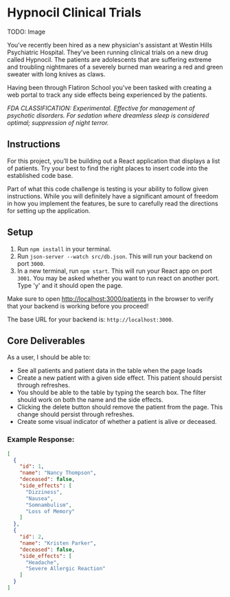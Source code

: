 # Hypnocil Clinical Trials

TODO: Image

You've recently been hired as a new physician's assistant at Westin Hills Psychiatric Hospital. They've been running clinical trials on a new drug called Hypnocil. The patients are adolescents that are suffering extreme and troubling nightmares of a severely burned man wearing a red and green sweater with long knives as claws.

Having been through Flatiron School you've been tasked with creating a web portal to track any side effects being experienced by the patients.

_FDA CLASSIFICATION: Experimental. Effective for management of psychotic disorders. For sedation where dreamless sleep is considered optimal; suppression of night terror._

## Instructions

For this project, you’ll be building out a React application that displays a
list of patients. Try your best to find the right places to insert code into the established code base.

Part of what this code challenge is testing is your ability to follow given instructions. While you will definitely have a significant amount of freedom in how you implement the features, be sure to carefully read the directions for setting up the application.

## Setup

1. Run `npm install` in your terminal.
2. Run `json-server --watch src/db.json`. This will run your backend on port `3000`.
3. In a new terminal, run `npm start`. This will run your React app on port `3001`. You may be asked whether you want to run react on another port. Type 'y' and it should open the page.

Make sure to open [http://localhost:3000/patients](http://localhost:3000/patients) in the browser to verify that your backend is working before you proceed!

The base URL for your backend is: `http://localhost:3000`.

## Core Deliverables

As a user, I should be able to:

- See all patients and patient data in the table when the page loads
- Create a new patient with a given side effect. This patient should persist through refreshes.
- You should be able to the table by typing the search box. The filter should work on both the name and the side effects.
- Clicking the delete button should remove the patient from the page. This change should persist through refreshes.
- Create some visual indicator of whether a patient is alive or deceased.
### Example Response:

```json
[
  {
    "id": 1,
    "name": "Nancy Thompson",
    "deceased": false,
    "side_effects": [
      "Dizziness",
      "Nausea",
      "Somnambulism",
      "Loss of Memory"
    ]
  },
  {
    "id": 2,
    "name": "Kristen Parker",
    "deceased": false,
    "side_effects": [
      "Headache",
      "Severe Allergic Reaction"
    ]
  }
]
```